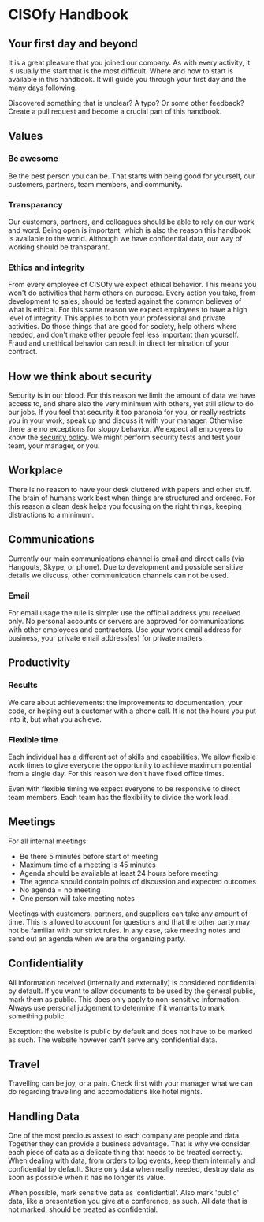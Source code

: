 # CISOfy Handbook

## Your first day and beyond

It is a great pleasure that you joined our company. As with every activity, it is usually the start that is the most difficult. Where and how to start is available in this handbook. It will guide you through your first day and the many days following.

Discovered something that is unclear? A typo? Or some other feedback? Create a pull request and become a crucial part of this handbook.

## Values

### Be awesome
Be the best person you can be. That starts with being good for yourself, our customers, partners, team members, and community.

### Transparancy
Our customers, partners, and colleagues should be able to rely on our work and word. Being open is important, which is also the reason this handbook is available to the world. Although we have confidential data, our way of working should be transparant.

### Ethics and integrity

From every employee of CISOfy we expect ethical behavior. This means you won't do activities that harm others on purpose. Every action you take, from development to sales, should be tested against the common believes of what is ethical. For this same reason we expect employees to have a high level of integrity. This applies to both your professional and private activities. Do those things that are good for society, help others where needed, and don't make other people feel less important than yourself. Fraud and unethical behavior can result in direct termination of your contract.

## How we think about security

Security is in our blood. For this reason we limit the amount of data we have access to, and share also the very minimum with others, yet still allow to do our jobs. If you feel that security it too paranoia for you, or really restricts you in your work, speak up and discuss it with your manager. Otherwise there are no exceptions for sloppy behavior. We expect all employees to know the [security policy](https://github.com/CISOfy/cisofy-security-policy/). We might perform security tests and test your team, your manager, or you.

## Workplace
There is no reason to have your desk cluttered with papers and other stuff. The brain of humans work best when things are structured and ordered. For this reason a clean desk helps you focusing on the right things, keeping distractions to a minimum.

## Communications
Currently our main communications channel is email and direct calls (via Hangouts, Skype, or phone). Due to development and possible sensitive details we discuss, other communication channels can not be used.

### Email
For email usage the rule is simple: use the official address you received only. No personal accounts or servers are approved for communications with other employees and contractors. Use your work email address for business, your private email address(es) for private matters.

## Productivity

### Results
We care about achievements: the improvements to documentation, your code, or helping out a customer with a phone call. It is not the hours you put into it, but what you achieve.

### Flexible time
Each individual has a different set of skills and capabilities. We allow flexible work times to give everyone the opportunity to achieve maximum potential from a single day. For this reason we don't have fixed office times.

Even with flexible timing we expect everyone to be responsive to direct team members. Each team has the flexibility to divide the work load.

## Meetings
For all internal meetings:
* Be there 5 minutes before start of meeting
* Maximum time of a meeting is 45 minutes
* Agenda should be available at least 24 hours before meeting
* The agenda should contain points of discussion and expected outcomes
* No agenda = no meeting
* One person will take meeting notes

Meetings with customers, partners, and suppliers can take any amount of time. This is allowed to account for questions and that the other party may not be familiar with our strict rules. In any case, take meeting notes and send out an agenda when we are the organizing party.

## Confidentiality
All information received (internally and externally) is considered confidential by default. If you want to allow documents to be used by the general public, mark them as public. This does only apply to non-sensitive information. Always use personal judgement to determine if it warrants to mark something public.

Exception: the website is public by default and does not have to be marked as such. The website however can't serve any confidential data.

## Travel
Travelling can be joy, or a pain. Check first with your manager what we can do regarding travelling and accomodations like hotel nights.

## Handling Data
One of the most precious assest to each company are people and data. Together they can provide a business advantage. That is why we consider each piece of data as a delicate thing that needs to be treated correctly. When dealing with data, from orders to log events, keep them internally and confidential by default. Store only data when really needed, destroy data as soon as possible when it has no longer its value.

When possible, mark sensitive data as 'confidential'. Also mark 'public' data, like a presentation you give at a conference, as such. All data that is not marked, should be treated as confidential.

